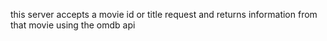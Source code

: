 this server accepts a movie id or title request and returns information from that movie using the omdb api